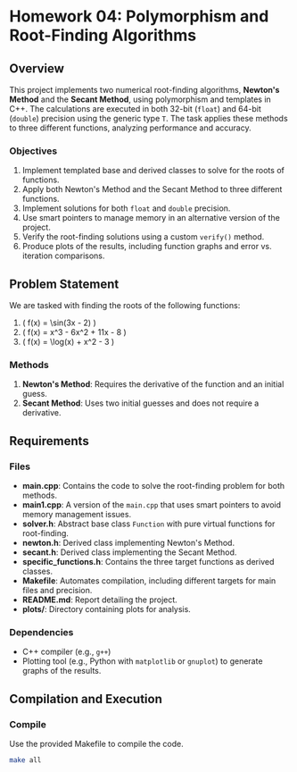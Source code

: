 # Homework 04: Polymorphism and Root-Finding Algorithms

## Overview

This project implements two numerical root-finding algorithms, **Newton's Method** and the **Secant Method**, using polymorphism and templates in C++. The calculations are executed in both 32-bit (`float`) and 64-bit (`double`) precision using the generic type `T`. The task applies these methods to three different functions, analyzing performance and accuracy.

### Objectives

1. Implement templated base and derived classes to solve for the roots of functions.
2. Apply both Newton's Method and the Secant Method to three different functions.
3. Implement solutions for both `float` and `double` precision.
4. Use smart pointers to manage memory in an alternative version of the project.
5. Verify the root-finding solutions using a custom `verify()` method.
6. Produce plots of the results, including function graphs and error vs. iteration comparisons.

## Problem Statement

We are tasked with finding the roots of the following functions:

1. \( f(x) = \sin(3x - 2) \)
2. \( f(x) = x^3 - 6x^2 + 11x - 8 \)
3. \( f(x) = \log(x) + x^2 - 3 \)

### Methods

1. **Newton's Method**: Requires the derivative of the function and an initial guess.
2. **Secant Method**: Uses two initial guesses and does not require a derivative.

## Requirements

### Files

- **main.cpp**: Contains the code to solve the root-finding problem for both methods.
- **main1.cpp**: A version of the `main.cpp` that uses smart pointers to avoid memory management issues.
- **solver.h**: Abstract base class `Function` with pure virtual functions for root-finding.
- **newton.h**: Derived class implementing Newton's Method.
- **secant.h**: Derived class implementing the Secant Method.
- **specific_functions.h**: Contains the three target functions as derived classes.
- **Makefile**: Automates compilation, including different targets for main files and precision.
- **README.md**: Report detailing the project.
- **plots/**: Directory containing plots for analysis.

### Dependencies

- C++ compiler (e.g., `g++`)
- Plotting tool (e.g., Python with `matplotlib` or `gnuplot`) to generate graphs of the results.

## Compilation and Execution

### Compile

Use the provided Makefile to compile the code.

```bash
make all
